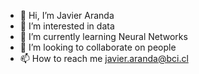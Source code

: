 - 👋 Hi, I’m Javier Aranda
- 👀 I’m interested in data
- 🌱 I’m currently learning Neural Networks
- 💞️ I’m looking to collaborate on people
- 📫 How to reach me javier.aranda@bci.cl

<!---
jarandmxbci/jarandmxbci is a ✨ special ✨ repository because its `README.md` (this file) appears on your GitHub profile.
You can click the Preview link to take a look at your changes.
--->
